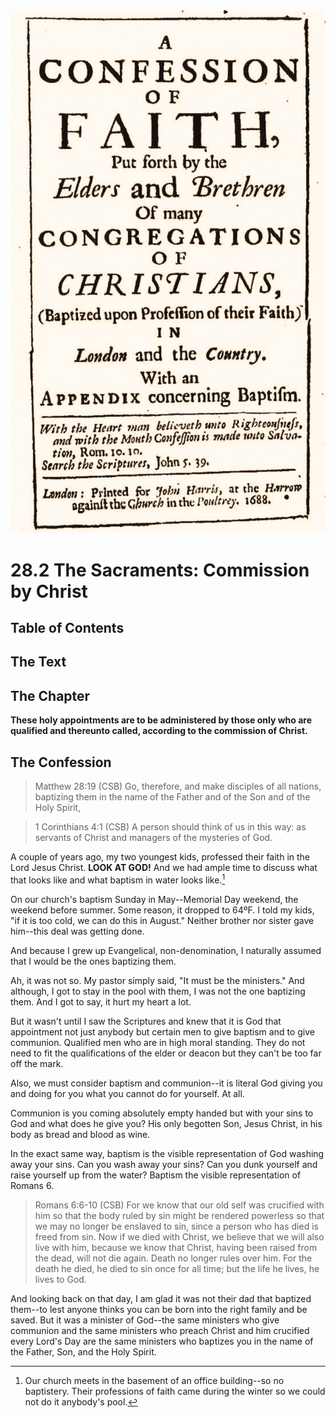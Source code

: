 <img class="intro-right" src="art-1689.png">

# 28.2 The Sacraments: Commission by Christ

## Table of Contents

<!-- toc -->

## The Text

## The Chapter

**These holy appointments are to be administered by those only who are qualified and thereunto called, according to the commission of Christ.**

## The Confession

>Matthew 28:19 (CSB) Go, therefore, and make disciples of all nations, baptizing them in the name of the Father and of the Son and of the Holy Spirit,

>1 Corinthians 4:1 (CSB) A person should think of us in this way: as servants of Christ and managers of the mysteries of God.

A couple of years ago, my two youngest kids, professed their faith in the Lord Jesus Christ. **LOOK AT GOD!** And we had ample time to discuss what that looks like and what baptism in water looks like.[^1]

On our church's baptism Sunday in May--Memorial Day weekend, the weekend before summer. Some reason, it dropped to 64ºF. I told my kids, "if it is too cold, we can do this in August." Neither brother nor sister gave him--this deal was getting done.

And because I grew up Evangelical, non-denomination, I naturally assumed that I would be the ones baptizing them.

Ah, it was not so. My pastor simply said, "It must be the ministers." And although, I got to stay in the pool with them, I was not the one baptizing them. And I got to say, it hurt my heart a lot.

But it wasn't until I saw the Scriptures and knew that it is God that appointment not just anybody but certain men to give baptism and to give communion. Qualified men who are in high moral standing. They do not need to fit the qualifications of the elder or deacon but they can't be too far off the mark.

Also, we must consider baptism and communion--it is literal God giving you and doing for you what you cannot do for yourself. At all.

Communion is you coming absolutely empty handed but with your sins to God and what does he give you? His only begotten Son, Jesus Christ, in his body as bread and blood as wine.

In the exact same way, baptism is the visible representation of God washing away your sins. Can you wash away your sins? Can you dunk yourself and raise yourself up from the water? Baptism the visible representation of Romans 6.

>Romans 6:6-10 (CSB) For we know that our old self was crucified with him so that the body ruled by sin might be rendered powerless so that we may no longer be enslaved to sin, since a person who has died is freed from sin. Now if we died with Christ, we believe that we will also live with him, because we know that Christ, having been raised from the dead, will not die again. Death no longer rules over him. For the death he died, he died to sin once for all time; but the life he lives, he lives to God.

And looking back on that day, I am glad it was not their dad that baptized them--to lest anyone thinks you can be born into the right family and be saved. But it was a minister of God--the same ministers who give communion and the same ministers who preach Christ and him crucified every Lord's Day are the same ministers who baptizes you in the name of the Father, Son, and the Holy Spirit.

[^1]: Our church meets in the basement of an office building--so no baptistery. Their professions of faith came during the winter so we could not do it anybody's pool.

